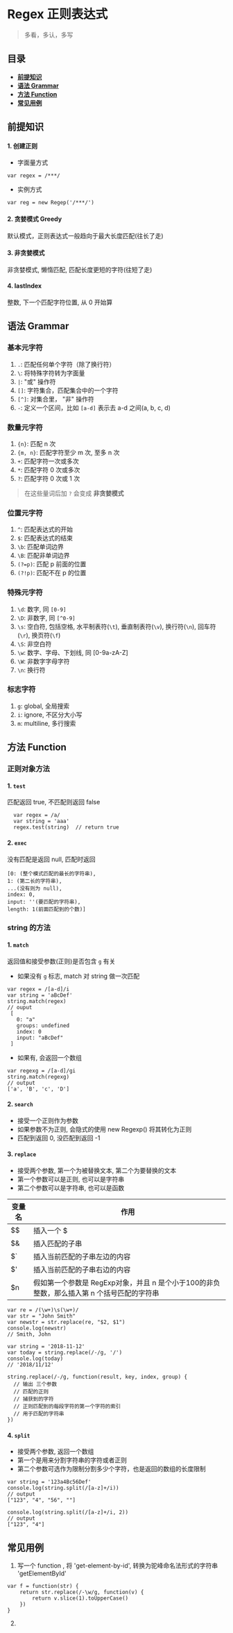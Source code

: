 # Regex 正则表达式

> 多看，多认，多写

## 目录

- **[前提知识](#前提知识)**
- **[语法 Grammar](#语法-grammar)**
- **[方法 Function](#方法-function)**
- **[常见用例](#常见用例)**

## 前提知识

#### 1. **创建正则**
- 字面量方式
```
var regex = /***/
```
- 实例方式
```
var reg = new Regep('/***/')
```
#### 2. **贪婪模式 Greedy**
默认模式，正则表达式一般趋向于最大长度匹配(往长了走)

#### 3. **非贪婪模式**
非贪婪模式, 懒惰匹配, 匹配长度更短的字符(往短了走)

#### 4. **lastIndex**
整数, 下一个匹配字符位置, 从 0 开始算

## 语法 Grammar

### 基本元字符

1. `.`: 匹配任何单个字符（除了换行符）
2. `\`: 将特殊字符转为字面量
3. `|`: "或" 操作符
4. `[]`: 字符集合，匹配集合中的一个字符
5. `[^]`: 对集合里， "非" 操作符
6. `-`: 定义一个区间，比如 `[a-d]` 表示去 a-d 之间(a, b, c, d)

### 数量元字符

1. `{n}`: 匹配 n 次
2. `{m, n}`: 匹配字符至少 m 次, 至多 n 次
3. `+`: 匹配字符一次或多次
4. `*`: 匹配字符 0 次或多次
5. `?`: 匹配字符 0 次或 1 次

> 在这些量词后加 `?` 会变成 **非贪婪模式**

### 位置元字符

1. `^`: 匹配表达式的开始
2. `$`: 匹配表达式的结束
3. `\b`: 匹配单词边界
4. `\B`: 匹配非单词边界
5. `(?=p)`: 匹配 p 前面的位置
6. `(?!p)`: 匹配不在 p 的位置

### 特殊元字符

1. `\d`: 数字, 同 `[0-9]`
2. `\D`: 非数字, 同 `[^0-9]`
3. `\s`: 空白符, 包括空格, 水平制表符(`\t`), 垂直制表符(`\v`), 换行符(`\n`), 回车符(`\r`), 换页符(`\f`)
4. `\S`: 非空白符
5. `\w`: 数字、字母、下划线, 同 [0-9a-zA-Z]
6. `\W`: 非数字字母字符
7. `\n`: 换行符

### 标志字符

1. `g`: global, 全局搜索
2. `i`: ignore, 不区分大小写
3. `m`: multiline, 多行搜索

## 方法 Function

### 正则对象方法

#### 1. `test`
匹配返回 true, 不匹配则返回 false
```
  var regex = /a/
  var string = 'aaa'
  regex.test(string)  // return true
```

#### 2. `exec`
没有匹配是返回 null, 匹配时返回
```
[0: (整个模式匹配的最长的字符串), 
1: (第二长的字符串), 
...(没有则为 null), 
index: 0, 
input: ''(要匹配的字符串), 
length: 1(前面匹配到的个数)]
```

### string 的方法

#### 1. `match`

返回值和接受参数(正则)是否包含 `g` 有关
 - 如果没有 `g` 标志, match 对 string 做一次匹配
 ```
 var regex = /[a-d]/i
 var string = 'aBcDef'
 string.match(regex)
 // ouput
  [
    0: "a"
    groups: undefined
    index: 0
    input: "aBcDef"
  ]
 ```
 - 如果有, 会返回一个数组
 ```
 var regexg = /[a-d]/gi
 string.match(regexg)
 // output
 ['a', 'B', 'c', 'D']
 ```

#### 2. `search`

- 接受一个正则作为参数
- 如果参数不为正则, 会隐式的使用 new Regexp() 将其转化为正则
- 匹配到返回 0, 没匹配到返回 -1

#### 3. `replace`

- 接受两个参数, 第一个为被替换文本, 第二个为要替换的文本
- 第一个参数可以是正则, 也可以是字符串
- 第二个参数可以是字符串, 也可以是函数

| 变量名 | 作用 |
| ------ | ------ |
| $$ | 插入一个 $ |
| $& | 	插入匹配的子串 |
| $` | 插入当前匹配的子串左边的内容 |
| $' | 插入当前匹配的子串右边的内容 |
| $n | 假如第一个参数是 RegExp对象，并且 n 是个小于100的非负整数，那么插入第 n 个括号匹配的字符串 |

```
var re = /(\w+)\s(\w+)/
var str = "John Smith"
var newstr = str.replace(re, "$2, $1")
console.log(newstr)
// Smith, John

var string = '2018-11-12'
var today = string.replace(/-/g, '/')
console.log(today)
// '2018/11/12'

string.replace(/-/g, function(result, key, index, group) {
  // 输出 三个参数
  // 匹配的正则
  // 捕获到的字符
  // 正则匹配到的每段字符的第一个字符的索引
  // 用于匹配的字符串
})
```

#### 4. `split`

- 接受两个参数, 返回一个数组
- 第一个是用来分割字符串的字符或者正则
- 第二个参数可选作为限制分割多少个字符，也是返回的数组的长度限制

```
var string = '123a4Bc56Def'
console.log(string.split(/[a-z]+/i))
// output
["123", "4", "56", ""]

console.log(string.split(/[a-z]+/i, 2))
// output
["123", "4"]
```

## 常见用例

1. 写一个 function , 将 'get-element-by-id', 转换为驼峰命名法形式的字符串 'getElementById'
```
var f = function(str) {
	return str.replace(/-\w/g, function(v) {
  		return v.slice(1).toUpperCase()
	})
}
```

2. 
